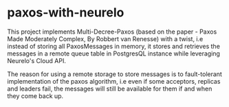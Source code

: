 # paxos-with-neurelo
This project implements Multi-Decree-Paxos (based on the paper - Paxos Made Moderately Complex, By Robbert van Renesse) with a twist, i.e instead of storing all PaxosMessages in memory, it stores and retrieves the messages in a remote queue table in PostgresQL instance while leveraging Neurelo's Cloud API. 

The reason for using a remote storage to store messages is to fault-tolerant implementation of the paxos algorithm, i.e even if some acceptors, replicas and leaders fail, the messages will still be available for them if and when they come back up.
